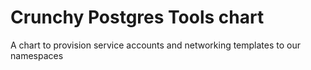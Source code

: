 # Crunchy Postgres Tools chart

A chart to provision service accounts and networking templates to our namespaces
